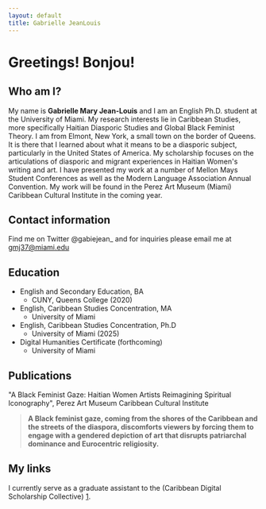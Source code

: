 ```yaml
---
layout: default
title: Gabrielle JeanLouis
---
```

# Greetings! Bonjou!

## Who am I? 

My name is **Gabrielle Mary Jean-Louis** and I am an English Ph.D. student at the University of Miami. My research interests lie in Caribbean Studies, more specifically Haitian Diasporic Studies and Global Black Feminist Theory. I am from Elmont, New York, a small town on the border of Queens. It is there that I learned about what it means to be a diasporic subject, particularly in the United States of America. My scholarship focuses on the articulations of diasporic and migrant experiences in Haitian Women's writing and art. I have presented my work at a number of Mellon Mays Student Conferences as well as the Modern Language Association Annual Convention. My work will be found in the Perez Art Museum (Miami) Caribbean Cultural Institute in the coming year. 

## Contact information
Find me on Twitter @gabiejean_ and for inquiries please email me at gmj37@miami.edu

## Education 

* English and Secondary Education, BA
	* CUNY, Queens College (2020)
* English, Caribbean Studies Concentration, MA
	* University of Miami
* English, Caribbean Studies Concentration, Ph.D
	* University of Miami (2025)
* Digital Humanities Certificate (forthcoming)
	* University of Miami
	

## Publications 
"A Black Feminist Gaze: Haitian Women Artists Reimagining Spiritual Iconography", Perez Art Museum Caribbean Cultural Institute

> **A Black feminist gaze, coming from the shores of the Caribbean and the streets of the diaspora, discomforts viewers by forcing them to engage with a gendered depiction of art that disrupts patriarchal dominance and Eurocentric religiosity.**

## My links 

I currently serve as a graduate assistant to the (Caribbean Digital Scholarship Collective) [1]. 

[1]: https://cdscollective.org/summer-school/ 
